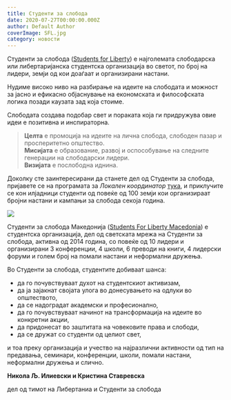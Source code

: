 ```yaml
---
title: Студенти за слобода
date: 2020-07-27T00:00:00.000Z
author: Default Author
coverImage: SFL.jpg
category: новости
---
```


Студенти за слобода ([Students for Liberty](https://studentsforliberty.org/europe)) е најголемата слободарска или либертаријанска студентска организација во светот, по број на лидери, земји од кои доаѓаат и организирани настани. 

Нудиме високо ниво на разбирање на идеите на слободата и можност за јасно и ефикасно објаснување на економската и философската логика позади каузата зад која стоиме.

Слободата создава подобар свет и пораката која ги придружува овие идеи е позитивна и инспираторна.   

> **Целта** е промоција на идеите на лична слобода, слободен пазар и просперитетно општество.   
> **Мисијата** е образование, развој и оспособување на следните генерации на слободарски лидери.  
> **Визијата** е послободна иднина.  

Доколку сте заинтересирани да станете дел од Студенти за слобода, пријавете се на програмата за _Локален координатор_ [тука](https://studentsforliberty.org/europe/local-coordinator-program/), и приклучите се кон илјадници студенти од повеќе од 100 земји кои организираат бројни настани и кампањи за слобода секоја година.  

![](http://libertaniabackup.local/wp-content/uploads/2020/07/sfl-macedonia.png)

Студенти за слобода Македонија ([Students For Liberty Macedonia](https://www.facebook.com/sfl.macedonia/)) е студентска организација, дел од светската мрежа на Студенти за слобода, активна од 2014 година, со повеќе од 10 лидери и организирани 3 конференции, 4 школи, 6 преводи на книги, 4 лидерски форуми и голем број на помали настани и неформални дружења.  

Во Студенти за слобода, студентите добиваат шанса: 

- да го почувствуваат духот на студентскиот активизам, 
- да ја зајакнат својата улога во донесувањето на одлуки во општеството, 
- да се надоградат академски и професионално, 
- да го почувствуваат начинот на трансформација на идеите во конкретни акции, 
- да придонесат во заштитата на човековите права и слободи,
- да се дружат со студенти од целиот свет, 

и тоа преку организација и учество на најразлични активности од тип на предавања, семинари, конференции, школи, помали настани, неформални дружења и слично.

**Никола Љ. Илиевски и Кристина Ставревска**

дел од тимот на Либертаниа и Студенти за слобода
